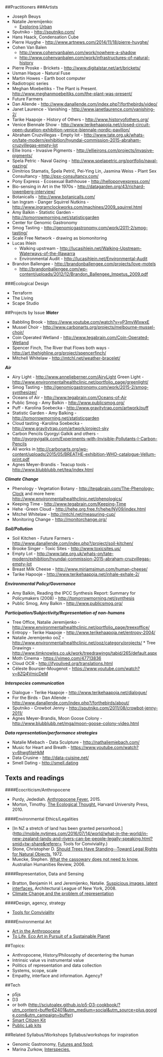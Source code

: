 ##Practitioners
###Artists

* Joseph Beuys   
* Natalie Jeremijenko:
	* [Exploring Urban](https://vimeo.com/68771598)
* Sputniko - http://sputniko.com/
* Hans Haack, Condensation Cube
* Pierre Huyghe - http://www.artnews.com/2014/11/18/pierre-huyghe/ 
* Cohen Van Balen 
	* http://www.cohenvanbalen.com/work/nowhere-a-shadow 
	* http://www.cohenvanbalen.com/work/infrastructures-of-natural-history
* Pierre Proske - Brickets - http://www.digitalstar.net/art/brickets/
* Usman Haque - Natural Fuse
* Martin Howes - Earth boot computer
* Radiotropic series
* Meghan Moebeitiks - The Plant is Present. http://www.meghanmoebeitiks.com/the-plant-was-present/
* Future Farmers 
* Dan Allende - http://www.danallende.com/index.php?/forthebirds/video/ 
* Janet Laurence - Vanishing - http://www.janetlaurence.com/vanishing-2/
* Tarike Haapoje - History of Others - http://www.historyofothers.org/
* Venice Biennale Show - http://www.terikehaapoja.net/closed-circuit-open-duration-exhibition-venice-biennale-nordic-pavilion/ 
* Abraham Cruzvillegas - Empty lot - http://www.tate.org.uk/whats-on/tate-modern/exhibition/hyundai-commission-2015-abraham-cruzvillegas-empty-lot
* Ellie Irons - Invasive Pigments - http://ellieirons.com/projects/invasive-pigments/
* Spela Petric - Naval Gazing - http://www.spelapetric.org/portfolio/naval-gazing/ 
* Dimitrios Stamatis, Špela Petrič, Pei-Ying Lin, Jasmina Weiss  - Plant Sex Consultancy - http://psx-consultancy.com/
* Pony Express - Ecosexual Bathhouse - http://helloponyexpress.com/ 
* Bio-sensing in Art in the 1970s - http://datagarden.org/43/richard-lowenberg-interview/
* Botanicalls - http://www.botanicalls.com/
* Ian Ingram - Danger Squirrel Nutkins - http://www.ingramclockworks.com/machines/2009_squirrel.html 
* Amy Balkin - Statistic Garden - http://tomorrowmorning.net/statisticgarden
* Center for Genomic Gastronomy 
* Smog Tasting - http://genomicgastronomy.com/work/2011-2/smog-tasting/
* Scale Free Network - drawing as biomonitoring
* Lucas Ihlein 
	* Walking upstream - http://lucasihlein.net/Walking-Upstream-Waterways-of-the-Illawarra
	* Environmental Audit - http://lucasihlein.net/Environmental-Audit
* Brandon Ballengee - http://brandonballengee.com/projects/love-motels
	* http://brandonballengee.com/wp-content/uploads/2012/12/Brandon_Ballengee_Impetus_2009.pdf

###Ecological Design
* Terraform
* The Living
* Scape Studio

##Projects by Issue
***Water***

* Babbling Brook - https://www.youtube.com/watch?v=yP3mvWlxwxE
* Mussel Choir - http://www.carbonarts.org/projects/melbourne-mussel-choir/ 
* Coin Operated Wetland - http://www.tegabrain.com/Coin-Operated-Wetland 
* Spencer Finch, The River that Flows both ways - http://art.thehighline.org/project/spencerfinch/ 
* Mitchell Whitelaw - http://mtchl.net/weather-bracelet/ 

***Air***

* Airy Light - http://www.annelieberner.com/AiryLight 
Green Light - http://www.environmentalhealthclinic.net/portfolio_page/greenlight/ 
* Smog Tasting - http://genomicgastronomy.com/work/2015-2/smog-synthesizer/ 
* Oceans of Air - http://www.tegabrain.com/Oceans-of-Air 
* Public Smog - Amy Balkin - http://www.publicsmog.org/ 
* Puff - Karolina Soebecka - http://www.gravitytrap.com/artwork/puff 
* Statistic Garden - Amy Balking - http://tomorrowmorning.net/statisticgarden 
* Cloud tasting -Karolina Soebecka -  http://www.gravitytrap.com/artwork/project-sky 
* Carbon Pencils Gyorgyi Galkik and others - http://gyorgyigalik.com/Experiments-with-Invisible-Pollutants-I-Carbon-Pencils 
* All works in http://carbonarts.org/wp-content/uploads/2015/05/BREATHE-exhibition-WHO-catalogue-Vellum-print.pdf 
* Agnes Meyer-Brandis - Teacup tools - http://www.blubblubb.net/tea/index.html

***Climate Change***

* Phenology - Vegetation Botany - http://tegabrain.com/The-Phenology-Clock and more here: http://www.environmentalhealthclinic.net/phenologics/
* Keeping Time - http://www.tegabrain.com/Keeping-Time 
* Hehe -Green Cloud -  http://hehe.org.free.fr/hehe/NV09/index.html 
* Mitchel Whitelaw - http://mtchl.net/measuring-cup/ 
* Monitoring Change - http://monitorchange.org/ 

***Soil/Pollution***

* Soil Kitchen - Future Farmers - http://www.danallende.com/index.php?/project/soil-kitchen/ 
* Brooke Singer - Toxic Sites - http://www.toxicsites.us/ 
* Empty Lot - http://www.tate.org.uk/whats-on/tate-modern/exhibition/hyundai-commission-2015-abraham-cruzvillegas-empty-lot 
* Breast Milk Cheese - http://www.miriamsimun.com/human-cheese/ 
* Tarike Hapooje -  http://www.terikehaapoja.net/inhale-exhale-2/ 

***Environmental Policy/Governance***

* Amy Balkin, Reading the IPCC Synthesis Report: Summary for Policymakers (2008) - http://tomorrowmorning.net/synthesis 
* Public Smog, Amy Balkin - http://www.publicsmog.org/ 

***Participation/Subjectivity/Representation of non-humans***

* Tree Office, Natalie Jeremijenko - http://www.environmentalhealthclinic.net/portfolio_page/treexoffice/
* Entropy - Terike Haapoje - http://www.terikehaapoja.net/entropy-2004/ 
* Natalie Jeremijenko ooZ - http://www.environmentalhealthclinic.net/ooz/category/projects/ * Tree Drawings - http://www.timknowles.co.uk/work/treedrawings/tabid/265/default.aspx 
* Moth Cinema - https://vimeo.com/47713836 
* Cloud OCR - http://ifyoulived.org/translations.html 
* Céleste Boursier-Mougenot - https://www.youtube.com/watch?v=8ZQ4VmicDeM 

***Interspecies communication***

* Dialogue - Terike Haapoje - http://www.terikehaapoja.net/dialogue/ 
* For the Birds - Dan Allende - http://www.danallende.com/index.php?/forthebirds/about/ 
* Sputniko - Crowbot Jenny - http://sputniko.com/2011/08/crowbot-jenny-2011/
* Agnes Meyer-Brandis, Moon Goose Colony - http://www.blubblubb.net/mga/moon-goose-colony-video.html

***Data representation/performance strategies***

* Natalie Miebach - Data Sculpture - http://nathaliemiebach.com/ 
* Music for Heart and Breath - https://www.youtube.com/watch?v=6hwgfiIeHkM 
* Data Crusine - http://data-cuisine.net/
* Smell Dating - http://smell.dating


## Texts and readings
####Ecocriticism/Anthropocene

* Purdy, Jedediah. [Anthropocene Fever.](https://aeon.co/essays/should-we-be-suspicious-of-the-anthropocene-idea) 2015.
* Morton, Timothy. [The Ecological Thought.](http://www.hup.harvard.edu/catalog.php?isbn=9780674064225) Harvard University Press, 2010.

####Environmental Ethics/Legalities

* [In NZ a stretch of land has been granted personhood.](http://mobile.nytimes.com/2016/07/14/world/what-in-the-world/in-new-zealand-lands-and-rivers-can-be-people-legally-speaking.html?smid=tw-share&referer=
Tools for Conviviality.)
* Stone, Christopher D. [Should Trees Have Standing--Toward Legal Rights for Natural Objects.](http://isites.harvard.edu/fs/docs/icb.topic498371.files/Stone.Trees_Standing.pdf) 1972.
* Muecke, Stephen. [What the cassowary does not need to know.](http://www.australianhumanitiesreview.org/archive/Issue-September-2006/muecke.html) Australian Humanities Review, 2006.

####Representation, Data and Sensing

* Bratton, Benjamin H. and Jeremijenko, Natalie. [Suspicious images, latent interfaces.](http://www.situatedtechnologies.net/?q=node/88) Architectural League of New York, 2008.
* [Climate Change and the problem of representation](http://www.australianhumanitiesreview.org/archive/Issue-May-2009/potter.htm)

####Design, agency, strategy

* [Tools for Conviviality](http://www.preservenet.com/theory/Illich/IllichTools.html)

####Environmental Art

* [Art in the Anthropocene](http://www.openhumanitiespress.org/books/titles/art-in-the-anthropocene/)
* [To Life, Eco Art in Pursuit of a Sustainable Planet](http://www.ucpress.edu/book.php?isbn=9780520273627)


##Topics:
* Anthropocene, History/Philosophy of decentering the human
* Intrinsic value vs instrumental value 
* Politics of representation and data collection
* Systems, scope, scale
* Empathy, interface and information. Agency?

##Tech

* p5js
* D3 
* or both (http://sciutoalex.github.io/p5-D3-cookbook/?utm_content=buffer62401&utm_medium=social&utm_source=plus.google.com&utm_campaign=buffer)
* [Smart Citizen Kit](https://smartcitizen.me/)
* [Public Lab kits]()

##Related Syllabus/Workshops
Syllabus/workshops for inspiration

* Genomic Gastronomy, [Futures and food:](http://genomicgastronomy.com/blog/supermarket-2116-workshop/)
* Marina Zurkow, [Interspecies.](https://itp.nyu.edu/classes/interspecies/)
